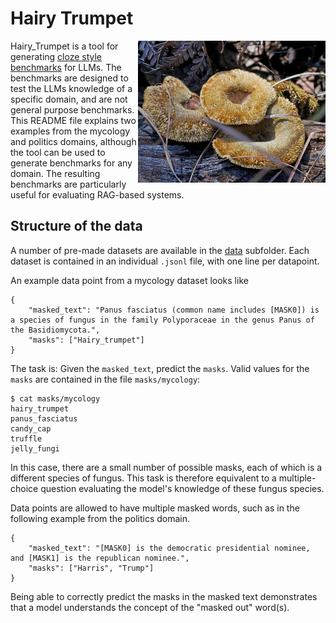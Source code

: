 # Hairy Trumpet

<img align=right width=300px src=img/hairy-trumpet.jpg />

Hairy_Trumpet is a tool for generating [cloze style benchmarks](https://en.wikipedia.org/wiki/Cloze_test) for LLMs.
The benchmarks are designed to test the LLMs knowledge of a specific domain, and are not general purpose benchmarks.
This README file explains two examples from the mycology and politics domains,
although the tool can be used to generate benchmarks for any domain.
The resulting benchmarks are particularly useful for evaluating RAG-based systems.

## Structure of the data

A number of pre-made datasets are available in the [data](/data) subfolder.
Each dataset is contained in an individual `.jsonl` file,
with one line per datapoint.

An example data point from a mycology dataset looks like
```
{
    "masked_text": "Panus fasciatus (common name includes [MASK0]) is a species of fungus in the family Polyporaceae in the genus Panus of the Basidiomycota.",
    "masks": ["Hairy_trumpet"]
}
```
The task is:
Given the `masked_text`,
predict the `masks`.
Valid values for the `masks` are contained in the file `masks/mycology`:
```
$ cat masks/mycology
hairy_trumpet
panus_fasciatus
candy_cap
truffle
jelly_fungi
```
In this case, there are a small number of possible masks,
each of which is a different species of fungus.
This task is therefore equivalent to a multiple-choice question evaluating the model's knowledge of these fungus species.

Data points are allowed to have multiple masked words,
such as in the following example from the politics domain.
```
{
    "masked_text": "[MASK0] is the democratic presidential nominee, and [MASK1] is the republican nominee.",
    "masks": ["Harris", "Trump"]
}
```
Being able to correctly predict the masks in the masked text demonstrates that a model understands the concept of the "masked out" word(s).

<!--
## Generating new datasets

To generate a new dataset

The [Hairy Trumpet](https://en.wikipedia.org/wiki/Panus_fasciatus) is a type of fungus.
It is also the name of this tool for creating datasets about the Harris/Trump 2024 election.
-->

